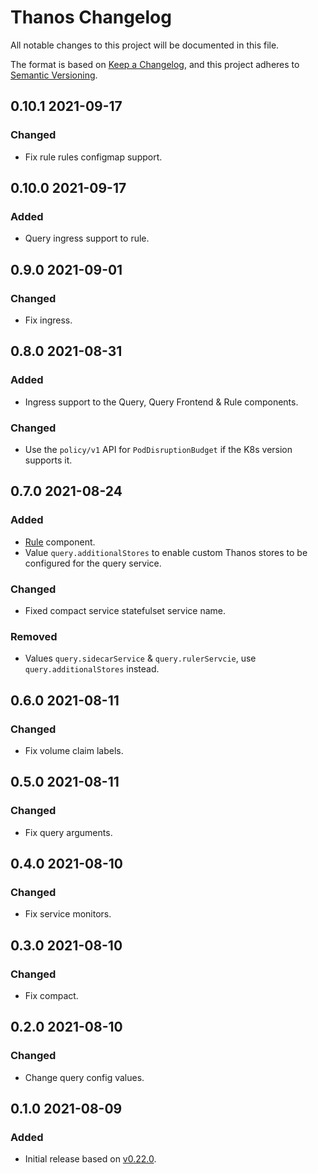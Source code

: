 # Thanos Changelog

All notable changes to this project will be documented in this file.

The format is based on [Keep a Changelog](https://keepachangelog.com/en/1.0.0/),
and this project adheres to [Semantic Versioning](https://semver.org/spec/v2.0.0.html).

<!-- ## [UNRELEASED]
### Added
### Changed
### Deprecated
### Removed -->

## 0.10.1 2021-09-17

### Changed

- Fix rule rules configmap support.

## 0.10.0 2021-09-17

### Added

- Query ingress support to rule.

## 0.9.0 2021-09-01

### Changed

- Fix ingress.

## 0.8.0 2021-08-31

### Added

- Ingress support to the Query, Query Frontend & Rule components.

### Changed

- Use the `policy/v1` API for `PodDisruptionBudget` if the K8s version supports it.

## 0.7.0 2021-08-24

### Added

- [Rule](https://thanos.io/v0.22/components/rule.md/) component.
- Value `query.additionalStores` to enable custom Thanos stores to be configured for the query service.

### Changed

- Fixed compact service statefulset service name.

### Removed

- Values `query.sidecarService` & `query.rulerServcie`, use `query.additionalStores` instead.

## 0.6.0 2021-08-11

### Changed

- Fix volume claim labels.

## 0.5.0 2021-08-11

### Changed

- Fix query arguments.

## 0.4.0 2021-08-10

### Changed

- Fix service monitors.

## 0.3.0 2021-08-10

### Changed

- Fix compact.

## 0.2.0 2021-08-10

### Changed

- Change query config values.

## 0.1.0 2021-08-09

### Added

- Initial release based on [v0.22.0](https://github.com/thanos-io/thanos/releases/tag/v0.22.0).
